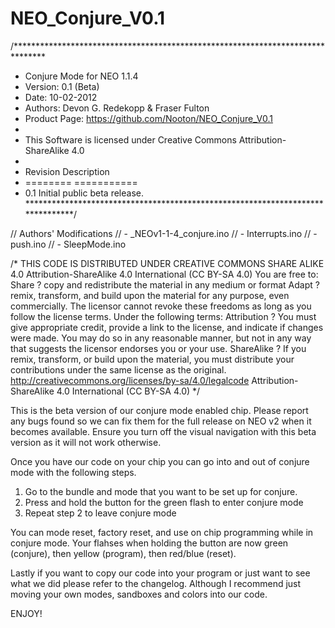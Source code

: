 # NEO_Conjure_V0.1
/*******************************************************************************
* Conjure Mode for NEO 1.1.4
* Version: 0.1 (Beta)
* Date: 10-02-2012
* Authors: Devon G. Redekopp & Fraser Fulton
* Product Page: https://github.com/Nooton/NEO_Conjure_V0.1
*
* This Software is licensed under Creative Commons Attribution-ShareAlike 4.0
*
* Revision  Description
* ========  ===========
* 0.1       Initial public beta release.
*******************************************************************************/

// Authors' Modifications
// - _NEOv1-1-4_conjure.ino
// - Interrupts.ino
// - push.ino
// - SleepMode.ino

/*
THIS CODE IS DISTRIBUTED UNDER CREATIVE COMMONS SHARE ALIKE 4.0
Attribution-ShareAlike 4.0 International (CC BY-SA 4.0)
You are free to:
Share ? copy and redistribute the material in any medium or format
Adapt ? remix, transform, and build upon the material
for any purpose, even commercially.
The licensor cannot revoke these freedoms as long as you follow the license terms.
Under the following terms:
Attribution ? You must give appropriate credit, provide a link to the license, and indicate if changes were made. You may do so in any reasonable manner, but not in any way that suggests the licensor endorses you or your use.
ShareAlike ? If you remix, transform, or build upon the material, you must distribute your contributions under the same license as the original.
http://creativecommons.org/licenses/by-sa/4.0/legalcode
Attribution-ShareAlike 4.0 International (CC BY-SA 4.0)
*/

This is the beta version of our conjure mode enabled chip. Please report any bugs found so we can fix them for the full release on NEO v2 when it becomes available. Ensure you turn off the visual navigation with this beta version as it will not work otherwise.

Once you have our code on your chip you can go into and out of conjure mode with the following steps.

1. Go to the bundle and mode that you want to be set up for conjure.
2. Press and hold the button for the green flash to enter conjure mode
3. Repeat step 2 to leave conjure mode

You can mode reset, factory reset, and use on chip programming while in conjure mode. Your flahses when holding the button are now green (conjure), then yellow (program), then red/blue (reset).

Lastly if you want to copy our code into your program or just want to see what we did please refer to the changelog. Although I recommend just moving your own modes, sandboxes and colors into our code.

ENJOY!
